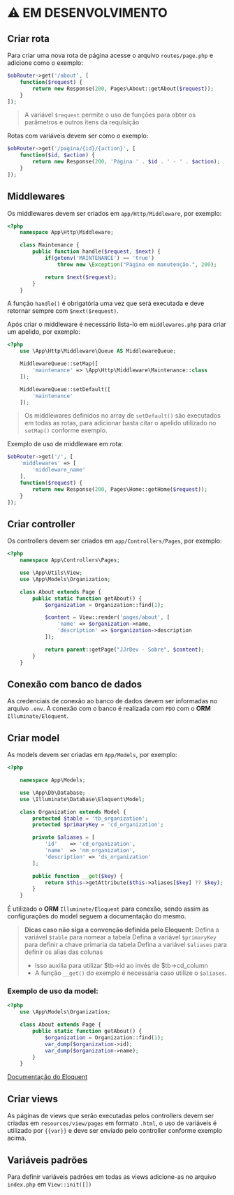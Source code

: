 # ⚠️ EM DESENVOLVIMENTO

## Criar rota

Para criar uma nova rota de página acesse o arquivo `routes/page.php` e adicione como o exemplo:

```php
$obRouter->get('/about', [
    function($request) {
        return new Response(200, Pages\About::getAbout($request));
    }
]);
```

> A variável `$request` permite o uso de funções para obter os parâmetros e outros itens da requisição

Rotas com variáveis devem ser como o exemplo:

```php
$obRouter->get('/pagina/{id}/{action}', [
    function($id, $action) {
        return new Response(200, 'Página ' . $id . ' - ' . $action);
    }
]);
```

## Middlewares

Os middlewares devem ser criados em `app/Http/Middleware`, por exemplo:

```php
<?php
    namespace App\Http\Middleware;

    class Maintenance {
        public function handle($request, $next) {
            if(getenv('MAINTENANCE') == 'true')
                throw new \Exception("Página em manutenção.", 200);

            return $next($request);
        }
    }
```

A função `handle()` é obrigatória uma vez que será executada e deve retornar sempre com `$next($request)`.

Após criar o middleware é necessário lista-lo em `middlewares.php` para criar um apelido, por exemplo:

```php
<?php
    use \App\Http\Middleware\Queue AS MiddlewareQueue;

    MiddlewareQueue::setMap([
        'maintenance' => \App\Http\Middleware\Maintenance::class
    ]);

    MiddlewareQueue::setDefault([
        'maintenance'
    ]);
```

> Os middlewares definidos no array de `setDefault()` são executados em todas as rotas, para adicionar basta citar o apelido utilizado no `setMap()` conforme exemplo.

Exemplo de uso de middleware em rota:

```php
$obRouter->get('/', [
    'middlewares' => [
        'middleware_name'
    ],
    function($request) {
        return new Response(200, Pages\Home::getHome($request));
    }
]);
```

## Criar controller

Os controllers devem ser criados em `app/Controllers/Pages`, por exemplo:

```php
<?php
    namespace App\Controllers\Pages;

    use \App\Utils\View;
    use \App\Models\Organization;

    class About extends Page {
        public static function getAbout() {
            $organization = Organization::find(1);

            $content = View::render('pages/about', [
                'name' => $organization->name,
                'description' => $organization->description
            ]);

            return parent::getPage("JJrDev - Sobre", $content);
        }
    }
```

## Conexão com banco de dados

As credenciais de conexão ao banco de dados devem ser informadas no arquivo `.env`. A conexão com o banco é realizada com `PDO` com o **ORM** `Illuminate/Eloquent`.

## Criar model

As models devem ser criadas em `App/Models`, por exemplo:

```php
<?php

    namespace App\Models;

    use \App\Db\Database;
    use \Illuminate\Database\Eloquent\Model;

    class Organization extends Model {
        protected $table = 'tb_organization';
        protected $primaryKey = 'cd_organization';

        private $aliases = [
            'id'    => 'cd_organization',
            'name'  => 'nm_organization',
            'description' => 'ds_organization'
        ];

        public function __get($key) {
            return $this->getAttribute($this->aliases[$key] ?? $key);
        }
    }
```

É utilizado o **ORM** `Illuminate/Eloquent` para conexão, sendo assim as configurações do model seguem a documentação do mesmo.

> **Dicas caso não siga a convenção definida pelo Eloquent:**
> Defina a variável `$table` para nomear a tabela
> Defina a variável `$primaryKey` para definir a chave primaria da tabela
> Defina a variável `$aliases` para definir os alias das colunas
>
> - Isso auxilia para utilizar $tb->id ao invés de $tb->cd_column
> - A função `__get()` do exemplo é necessária caso utilize o `$aliases`.

### Exemplo de uso da model:

```php
<?php
    use \App\Models\Organization;

    class About extends Page {
        public static function getAbout() {
            $organization = Organization::find(1);
            var_dump($organization->id);
            var_dump($organization->name);
        }
    }
```

[Documentação do Eloquent](https://laravel-docs-pt-br.readthedocs.io/en/latest/eloquent/)

## Criar views

As páginas de views que serão executadas pelos controllers devem ser criadas em `resources/view/pages` em formato `.html`, o uso de variáveis é utilizado por `{{var}}` e deve ser enviado pelo controller conforme exemplo acima.

## Variáveis padrões

Para definir variáveis padrões em todas as views adicione-as no arquivo `index.php` em `View::init([])`
